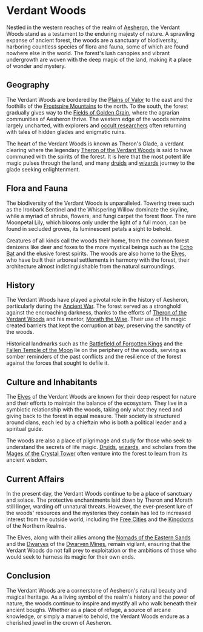 # Verdant Woods

Nestled in the western reaches of the realm of [Aesheron](Aesheron.md), the Verdant Woods stand as a testament to the enduring majesty of nature. A sprawling expanse of ancient forest, the woods are a sanctuary of biodiversity, harboring countless species of flora and fauna, some of which are found nowhere else in the world. The forest's lush canopies and vibrant undergrowth are woven with the deep magic of the land, making it a place of wonder and mystery.

## Geography

The Verdant Woods are bordered by the [Plains of Valor](Plains%20of%20Valor.md) to the east and the foothills of the [Frostspire Mountains](Frostspire%20Mountains.md) to the north. To the south, the forest gradually gives way to the [Fields of Golden Grain](Fields%20of%20Golden%20Grain.md), where the agrarian communities of Aesheron thrive. The western edge of the woods remains largely uncharted, with explorers and [occult researchers](Occult%20Researchers.md) often returning with tales of hidden glades and enigmatic ruins.

The heart of the Verdant Woods is known as Theron's Glade, a verdant clearing where the legendary [Theron of the Verdant Woods](Theron%20of%20the%20Verdant%20Woods.md) is said to have communed with the spirits of the forest. It is here that the most potent life magic pulses through the land, and many [druids](Druids.md) and [wizards](Wizards.md) journey to the glade seeking enlightenment.

## Flora and Fauna

The biodiversity of the Verdant Woods is unparalleled. Towering trees such as the Ironbark Sentinel and the Whispering Willow dominate the skyline, while a myriad of shrubs, flowers, and fungi carpet the forest floor. The rare Moonpetal Lily, which blooms only under the light of a full moon, can be found in secluded groves, its luminescent petals a sight to behold.

Creatures of all kinds call the woods their home, from the common forest denizens like deer and foxes to the more mystical beings such as the [Echo Bat](Echo%20Bat.md) and the elusive forest spirits. The woods are also home to the [Elves](Elves.md), who have built their arboreal settlements in harmony with the forest, their architecture almost indistinguishable from the natural surroundings.

## History

The Verdant Woods have played a pivotal role in the history of Aesheron, particularly during the [Ancient War](Ancient%20War.md). The forest served as a stronghold against the encroaching darkness, thanks to the efforts of [Theron of the Verdant Woods](Theron%20of%20the%20Verdant%20Woods.md) and his mentor, [Morath the Wise](Morath%20the%20Wise.md). Their use of life magic created barriers that kept the corruption at bay, preserving the sanctity of the woods.

Historical landmarks such as the [Battlefield of Forgotten Kings](Battlefield%20of%20Forgotten%20Kings.md) and the [Fallen Temple of the Moon](Fallen%20Temple%20of%20the%20Moon.md) lie on the periphery of the woods, serving as somber reminders of the past conflicts and the resilience of the forest against the forces that sought to defile it.

## Culture and Inhabitants

The [Elves](Elves.md) of the Verdant Woods are known for their deep respect for nature and their efforts to maintain the balance of the ecosystem. They live in a symbiotic relationship with the woods, taking only what they need and giving back to the forest in equal measure. Their society is structured around clans, each led by a chieftain who is both a political leader and a spiritual guide.

The woods are also a place of pilgrimage and study for those who seek to understand the secrets of life magic. [Druids](Druids.md), [wizards](Wizards.md), and scholars from the [Mages of the Crystal Tower](Mages%20of%20the%20Crystal%20Tower.md) often venture into the forest to learn from its ancient wisdom.

## Current Affairs

In the present day, the Verdant Woods continue to be a place of sanctuary and solace. The protective enchantments laid down by Theron and Morath still linger, warding off unnatural threats. However, the ever-present lure of the woods' resources and the mysteries they contain has led to increased interest from the outside world, including the [Free Cities](Free%20Cities.md) and the [Kingdoms](Kingdoms.md) of the Northern Realms.

The Elves, along with their allies among the [Nomads of the Eastern Sands](Nomads%20of%20the%20Eastern%20Sands.md) and the [Dwarves](Dwarves.md) of the [Dwarven Mines](Dwarven%20Mines.md), remain vigilant, ensuring that the Verdant Woods do not fall prey to exploitation or the ambitions of those who would seek to harness its magic for their own ends.

## Conclusion

The Verdant Woods are a cornerstone of Aesheron's natural beauty and magical heritage. As a living symbol of the realm's history and the power of nature, the woods continue to inspire and mystify all who walk beneath their ancient boughs. Whether as a place of refuge, a source of arcane knowledge, or simply a marvel to behold, the Verdant Woods endure as a cherished jewel in the crown of Aesheron.